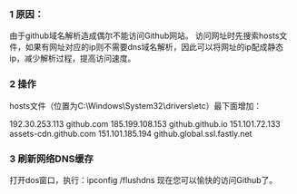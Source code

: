 ### 1 原因：
由于github域名解析造成偶尔不能访问Github网站。
访问网址时先搜索hosts文件，如果有网址对应的ip则不需要dns域名解析，因此可以将网址的ip配成静态ip，减少解析过程，提高访问速度。

### 2 操作
hosts文件（位置为C:\Windows\System32\drivers\etc）最下面增加：

192.30.253.113 github.com
185.199.108.153 github.github.io
151.101.72.133 assets-cdn.github.com
151.101.185.194 github.global.ssl.fastly.net

### 3 刷新网络DNS缓存
打开dos窗口，执行：ipconfig /flushdns
现在您可以愉快的访问Github了。